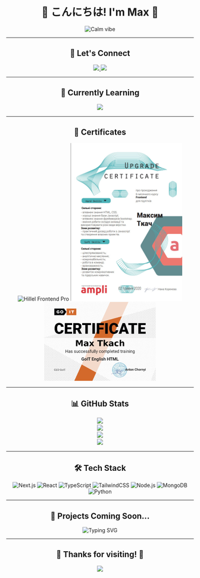 <h1 align="center">🌸 こんにちは! I'm Max 🌸</h1>

<p align="center">
  <img src="https://media.giphy.com/media/v1.Y2lkPTc5MGI3NjExa2UwcnN0M3F3ZWNyZnB6dDFoaW84a2IwdGhlYzF2N2J4NW1hY3VpNSZlcD12MV9naWZzX3NlYXJjaCZjdD1n/dWesBcTLavkZuG35MI/giphy.gif" width="300px" alt="Calm vibe" />
</p>

---

<h2 align="center">📱 Let's Connect</h2>

<p align="center">
  <a href="https://www.instagram.com/maxtkach4/?hl=ru" target="_blank">
    <img src="https://img.shields.io/badge/Instagram-FFEEF0?style=for-the-badge&logo=instagram&logoColor=E4405F" />
  </a>
  <a href="https://t.me/maxtkach4422" target="_blank">
    <img src="https://img.shields.io/badge/Telegram-E6F4F1?style=for-the-badge&logo=telegram&logoColor=229ED9" />
  </a>
</p>

---

<h2 align="center">🌱 Currently Learning</h2>

<div align="center">
  <img src="https://readme-typing-svg.herokuapp.com/?lines=Node.js+⚙️;MongoDB+🛢️;Figma+🎨;Python+🐍;React+⚛️;&center=true&width=450&height=40" />
</div>

---

<h2 align="center">📜 Certificates</h2>

<p align="center">
  <img src="https://lms.ithillel.ua/uploads/certificates/24599676_en.png" alt="Hillel Frontend Pro" width="300px" />
  <img src="cert1.jpg" alt="Ampli" width="300px" />
  <img src="certificate.png" alt="GoIT" width="300px" />
</p>

---

<h2 align="center">📊 GitHub Stats</h2>

<p align="center">
  <img src="https://github-readme-stats.vercel.app/api?username=maxtkach&show_icons=true&theme=tokyonight" />
  <br />
  <img src="https://github-readme-stats.vercel.app/api/top-langs/?username=maxtkach&layout=compact&theme=tokyonight" />
  <br />
  <img src="https://github-readme-streak-stats.herokuapp.com/?user=maxtkach&theme=tokyonight" />
  <br />
  <img src="https://github-profile-trophy.vercel.app/?username=maxtkach&theme=tokyonight&no-frame=true&column=4" />
</p>

---

<h2 align="center">🛠️ Tech Stack</h2>

<p align="center">
  <img src="https://cdn.jsdelivr.net/gh/devicons/devicon/icons/nextjs/nextjs-original.svg" alt="Next.js" width="40px" />
  <img src="https://cdn.jsdelivr.net/gh/devicons/devicon/icons/react/react-original.svg" alt="React" width="40px" />
  <img src="https://cdn.jsdelivr.net/gh/devicons/devicon/icons/typescript/typescript-original.svg" alt="TypeScript" width="40px" />
  <img src="https://cdn.jsdelivr.net/gh/devicons/devicon/icons/tailwindcss/tailwindcss-plain.svg" alt="TailwindCSS" width="40px" />
  <img src="https://cdn.jsdelivr.net/gh/devicons/devicon/icons/nodejs/nodejs-original.svg" alt="Node.js" width="40px" />
  <img src="https://cdn.jsdelivr.net/gh/devicons/devicon/icons/mongodb/mongodb-original.svg" alt="MongoDB" width="40px" />
  <img src="https://cdn.jsdelivr.net/gh/devicons/devicon/icons/python/python-original.svg" alt="Python" width="40px" />
</p>

---

<h2 align="center">📌 Projects Coming Soon...</h2>

<p align="center">
  <img src="https://readme-typing-svg.demolab.com?font=Fira+Code&weight=500&size=18&pause=1000&center=true&vCenter=true&width=435&lines=🚧+Begrateful+App;🏀+Courtside+for+Ukraine;🚀+Freelance+Agency+Platform" alt="Typing SVG" />
</p>

---

<h2 align="center">🌟 Thanks for visiting! 🌟</h2>
<p align="center">
  <img src="https://komarev.com/ghpvc/?username=maxtkach&label=Profile+Views&color=blueviolet&style=flat" />
</p>
